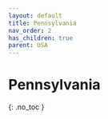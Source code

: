 ```yaml
---
layout: default
title: Pennsylvania
nav_order: 2
has_children: true
parent: USA
---
```


# Pennsylvania
{: .no_toc }
